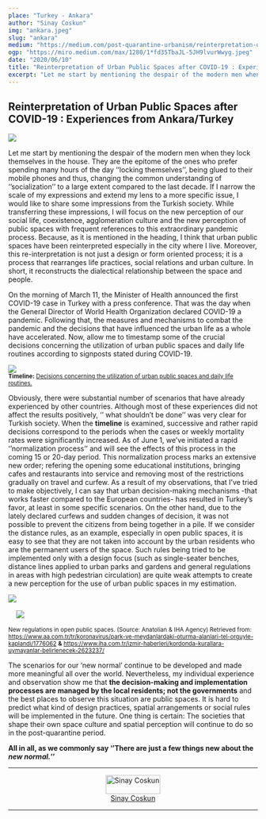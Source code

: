 ```yaml
---
place: "Turkey - Ankara"
author: "Sinay Coskun"
img: "ankara.jpeg"
slug: "ankara"
medium: "https://medium.com/post-quarantine-urbanism/reinterpretation-of-urban-public-spaces-after-covid-19-experiences-from-ankara-turkey-79fc6cb7b2dc"
ogp: "https://miro.medium.com/max/1280/1*fd35TbaJL-5JH9lvurWwyg.jpeg"
date: "2020/06/10"
title: "Reinterpretation of Urban Public Spaces after COVID-19 : Experiences from Ankara/Turkey"
excerpt: "Let me start by mentioning the despair of the modern men when they lock themselves in the house. They are the epitome of the ones who prefer spending many hours of the day ‘’locking themselves’’..."  
---
```


Reinterpretation of Urban Public Spaces after COVID-19 : Experiences from Ankara/Turkey
---------------------------------------------------------------------------------------

<img class="s t u gp ai" src="https://miro.medium.com/max/1400/1*7GSw__qbe5uG3EpPW3bBnw.jpeg"/>

Let me start by mentioning the despair of the modern men when they lock themselves in the house. They are the epitome of the ones who prefer spending many hours of the day ‘’locking themselves’’, being glued to their mobile phones and thus, changing the common understanding of ‘’socialization’’ to a large extent compared to the last decade. If I narrow the scale of my expressions and extend my lens to a more specific issue, I would like to share some impressions from the Turkish society. While transferring these impressions, I will focus on the new perception of our social life, coexistence, agglomeration culture and the new perception of public spaces with frequent references to this extraordinary pandemic process. Because, as it is mentioned in the heading, I think that urban public spaces have been reinterpreted especially in the city where I live. Moreover, this re-interpretation is not just a design or form oriented process; it is a process that rearranges life practices, social relations and urban culture. In short, it reconstructs the dialectical relationship between the space and people.

On the morning of March 11, the Minister of Health announced the first COVID-19 case in Turkey with a press conference. That was the day when the General Director of World Health Organization declared COVID-19 a pandemic. Following that, the measures and mechanisms to combat the pandemic and the decisions that have influenced the urban life as a whole have accelerated. Now, allow me to timestamp some of the crucial decisions concerning the utilization of urban public spaces and daily life routines according to signposts stated during COVID-19.

<div style="display:flex">
<img class="s t u gp ai" src="https://miro.medium.com/max/1400/1*Lf5fDSwBC4Qe8K42YOACLQ.jpeg"/>
</div>
<small><strong>Timeline:</strong> <a href="https://www.bbc.com/turkce/haberler-turkiye-52899914">Decisions concerning the utilization of urban public spaces and daily life routines.</a></small>

Obviously, there were substantial number of scenarios that have already experienced by other countries. Although most of these experiences did not affect the results positively, ‘’ what shouldn’t be done’’ was very clear for Turkish society. When the **timeline** is examined, successive and rather rapid decisions correspond to the periods when the cases or weekly mortality rates were significantly increased. As of June 1, we’ve initiated a rapid ‘’normalization process’’ and will see the effects of this process in the coming 15 or 20-day period. This normalization process marks an extensive new order; refering the opening some educational institutions, bringing cafes and restaurants into service and removing most of the restrictions gradually on travel and curfew. As a result of my observations, that I’ve tried to make objectively, I can say that urban decision-making mechanisms -that works faster compared to the European countries- has resulted in Turkey’s favor, at least in some specific scenarios. On the other hand, due to the lately declared curfews and sudden changes of decision, it was not possible to prevent the citizens from being together in a pile. If we consider the distance rules, as an example, especially in open public spaces, it is easy to see that they are not taken into account by the urban residents who are the permanent users of the space. Such rules being tried to be implemented only with a design focus (such as single-seater benches, distance lines applied to urban parks and gardens and general regulations in areas with high pedestrian circulation) are quite weak attempts to create a new perception for the use of urban public spaces in my estimation.


<div style="display: flex; flex-direction: column;">
<img class="s t u gp ai" src="https://miro.medium.com/max/1280/1*fd35TbaJL-5JH9lvurWwyg.jpeg"/>
<img class="s t u gp ai" src="https://miro.medium.com/max/634/1*iK7_4s1H9mx7KfyleA8zKA.jpeg" style="object-fit: contain; margin: 1rem"/>
</div>
<small>New regulations in open public spaces. (Source: Anatolian & IHA Agency) Retrieved from: <a href="https://www.aa.com.tr/tr/koronavirus/park-ve-meydanlardaki-oturma-alanlari-tel-orguyle-kaplandi/1776062">https://www.aa.com.tr/tr/koronavirus/park-ve-meydanlardaki-oturma-alanlari-tel-orguyle-kaplandi/1776062</a> <strong>&</strong> <a href="https://www.iha.com.tr/izmir-haberleri/kordonda-kurallara-uymayanlar-belirlenecek-2623237/">https://www.iha.com.tr/izmir-haberleri/kordonda-kurallara-uymayanlar-belirlenecek-2623237/</a></small>

The scenarios for our ‘new normal’ continue to be developed and made more meaningful all over the world. Nevertheless, my individual experience and observation show me that **the decision-making and implementation processes are managed by the local residents; not the governments** and the best places to observe this situation are public spaces. It is hard to predict what kind of design practices, spatial arrangements or social rules will be implemented in the future. One thing is certain: The societies that shape their own space culture and spatial perception will continue to do so in the post-quarantine period.

**All in all, as we commonly say ‘’There are just a few things new about the _new normal._’’**

---

<div style="display: flex; margin-bottom: 2rem">
    <div style="margin: 0 auto; text-align: center">
        <img style="width:100%" alt="Sinay Coskun" src="https://miro.medium.com/fit/c/96/96/1*-EEA64y8aT2jniZUo7oqnw.jpeg"><br/>
        <a href="https://medium.com/@sinayycoskun?source=post_page-----79fc6cb7b2dc----------------------">Sinay Coskun</a>
    </div>
</div>

---